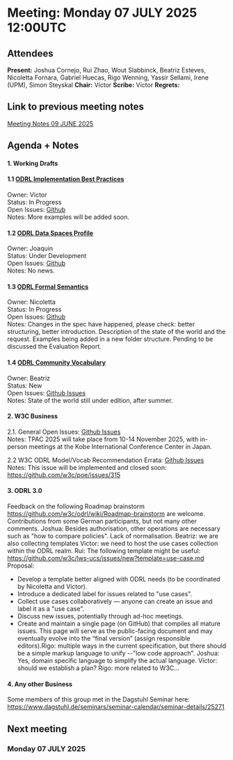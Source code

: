 # Meeting:  Monday 07 JULY 2025 12:00UTC

## Attendees

**Present:** Joshua Cornejo, Rui Zhao, Wout Slabbinck, Beatriz Esteves, Nicoletta Fornara, Gabriel Huecas, Rigo Wenning, Yassir Sellami, Irene (UPM), Simon Steyskal
**Chair:** Víctor
**Scribe:** Víctor
**Regrets:** 

## Link to previous meeting notes

[Meeting Notes 09 JUNE 2025](meeting-2025-06-09.md)

## Agenda + Notes

#### 1. Working Drafts   


#### 1.1 [ODRL Implementation Best Practices](https://w3c.github.io/odrl/bp/)
Owner: Victor  
Status: In Progress  
Open Issues: [Github](https://github.com/w3c/odrl/issues?q=is%3Aissue+is%3Aopen+label%3A%22Implementation+Best+Practices%22)  
Notes: More examples will be added soon.
 
 
#### 1.2 [ODRL Data Spaces Profile](https://w3c.github.io/odrl/profile-dataspaces/)
Owner: Joaquin  
Status: Under Development  
Open Issues: [Github](https://github.com/w3c/odrl/issues?q=is%3Aissue+is%3Aopen+label%3A%22Data+Spaces%22)  
Notes: No news.


#### 1.3 [ODRL Formal Semantics](https://w3c.github.io/odrl/formal-semantics/)
Owner: Nicoletta  
Status: In Progress  
Open Issues: [Github](https://github.com/w3c/odrl/issues?q=is%3Aissue+is%3Aopen+label%3A%22Formal+Semantics%22)  
Notes: Changes in the spec have happened, please check: better structuring, better introduction. Description of the state of the world and the request. Examples being added in a new folder structure. Pending to be discussed the Evaluation Report.

 
#### 1.4 [ODRL Community Vocabulary](https://w3c.github.io/odrl/community-vocab/)
Owner: Beatriz  
Status: New  
Open Issues: [Github Issues](https://github.com/w3c/odrl/issues?q=is%3Aissue+is%3Aopen+label%3A%22Community+Vocabulary%22)   
Notes: State of the world still under edition, after summer. 


#### 2. W3C Business

2.1. General Open Issues: [Github Issues](https://github.com/w3c/odrl/issues?q=is%3Aissue+is%3Aopen+label%3AW3C)   
Notes: TPAC 2025 will take place from 10-14 November 2025, with in-person meetings at the Kobe International Conference Center in
Japan. 

2.2 W3C ODRL Model/Vocab Recommendation Errata: [Github Issues](https://github.com/w3c/poe/issues?q=is%3Aissue+is%3Aopen+label%3AErratumRaised)  
Notes: This issue will be implemented and closed soon: https://github.com/w3c/poe/issues/315
 
#### 3. ODRL 3.0
Feedback on the following Roadmap brainstorm https://github.com/w3c/odrl/wiki/Roadmap-brainstorm are welcome.
Contributions from some German participants, but not many other comments. 
Joshua: Besides authorisation, other operations are necessary such as "how to compare policies". Lack of normalisation.
Beatriz: we are also collecting templates
Victor: we need to host the use cases collection within the ODRL realm.
Rui: The following template might be useful: https://github.com/w3c/lws-ucs/issues/new?template=use-case.md
Proposal:
- Develop a template better aligned with ODRL needs (to be coordinated by Nicoletta and Víctor).
- Introduce a dedicated label for issues related to "use cases".
- Collect use cases collaboratively — anyone can create an issue and label it as a "use case".
- Discuss new issues, potentially through ad-hoc meetings.
- Create and maintain a single page (on GitHub) that compiles all mature issues. This page will serve as the public-facing document and may eventually evolve into the “final version” (assign responsible editors).Rigo: multiple ways in the current specification, but there should be a simple markup language to unify --"low code approach". 
Joshua: Yes, domain specific language to simplify the actual language.
Victor: should we establish a plan? Rigo: more related to W3C...

   
#### 4. Any other Business
Some members of this group met in the Dagstuhl Seminar here: https://www.dagstuhl.de/seminars/seminar-calendar/seminar-details/25271


## Next meeting

### Monday 07 JULY 2025

